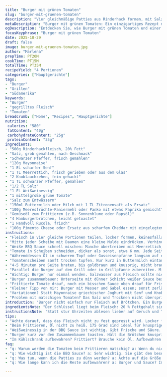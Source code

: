 ```yaml
---
title: "Burger mit grünen Tomaten"
slug: "burger-mit-gruenen-tomaten"
description: "Vier gleichmäßige Patties aus Rinderhack formen, mit Salz und Pfeffer würzen, kleiner Daumendruck in die Mitte. Alabama White BBQ Sauce herstellen aus Mayo, Senf, Meerrettich, Knoblauch, Pfeffer, Salz und Weißweinessig. Burger auf mittelhoher Hitze grillen bis sichtbare Saftstellen und Kruste. Für frittierte grüne Tomaten Tomaten in 6 mm dicke Scheiben schneiden, salzen, Wasser mit Küchenpapier abtupfen. Einweichbad aus Buttermilch und Panade, goldbraun in 175 Grad Öl braten. Zusammenbauen: Unterseite Brötchen dünn mit Sauce, Rucola, Patty, Pimento Cheese, frittierte Tomate, Sauce, Oberseite drauf. Ersatz für Pimento Cheese: scharfer Cheddar mit klein gehacktem eingelegtem Paprika, intensiver Geschmack. "
metaDescription: "Burger mit grünen Tomaten: Ein einzigartiges Rezept mit saftigen Patties und einer würzigen BBQ Sauce, perfekt für jeden Grillabend."
ogDescription: "Entdecken Sie, wie Burger mit grünen Tomaten und einer cremigen BBQ Sauce zu einem fantastischen Geschmackserlebnis werden."
focusKeyphrase: "Burger mit grünen Tomaten"
date: 2025-10-29
draft: false
image: burger-mit-gruenen-tomaten.jpg
author: "Marlena"
prepTime: PT20M
cookTime: PT15M
totalTime: PT35M
recipeYield: "4 Portionen"
categories: ["Hauptgerichte"]
tags:
- "Burger"
- "Grillen"
- "Südamerika"
keywords:
- "Burger"
- "gegrilltes Fleisch"
- "Tomaten"
breadcrumb: ["Home", "Recipes", "Hauptgerichte"]
nutrition: 
 calories: "580"
 fatContent: "40g"
 carbohydrateContent: "25g"
 proteinContent: "35g"
ingredients:
- "500g Rinderhackfleisch, 20% Fett"
- "Salz, grob gemahlen, nach Geschmack"
- "Schwarzer Pfeffer, frisch gemahlen"
- "120g Mayonnaise"
- "1 EL scharfer Senf"
- "1 TL Meerrettich, frisch gerieben oder aus dem Glas"
- "2 Knoblauchzehen, fein gehackt"
- "1 TL schwarzer Pfeffer, gemahlen"
- "1/2 TL Salz"
- "1 EL Weißweinessig"
- "1 mittelgroße grüne Tomate"
- "Salz zum Entwässern"
- "150ml Buttermilch oder Milch mit 1 TL Zitronensaft als Ersatz"
- "100g Meeresfrüchte-Paniermehl oder Panko mit etwas Paprika gemischt"
- "Gemüseöl zum Frittieren (z.B. Sonnenblume oder Rapsöl)"
- "4 Hamburgerbrötchen, leicht getoastet"
- "1 Handvoll Rucola, frisch"
- "100g Pimento Cheese oder Ersatz aus scharfem Cheddar mit eingelegtem Paprika fein gewürfelt"
instructions:
- "Fleisch in vier gleiche Portionen teilen, locker formen, keinesfalls zu fest drücken sonst wird der Burger zäh. Salzen und pfeffern, großzügig. Nicht zu früh würzen sonst zieht das Wasser heraus."
- "Mitte jeder Scheibe mit Daumen eine kleine Mulde eindrücken. Verhindert, dass sich der Patty beim Grillen aufwölbt; Hitze fährt gleichmäßig rein."
- "Weiße BBQ Sauce schnell mischen: Manche übertreiben mit Meerrettich, ich nehme weniger – gibt Schärfe aber keine Übermacht. Mayonnaise, Senf, Meerrettich, fein gehackter Knoblauch, Pfeffer, Salz, Essig mit Schneebesen gut vermengen, bis cremig. Kühl stellen, zieht dann etwas Aroma."
- "Tomate in Scheiben schneiden, dicker als sonst, etwa 6 mm. Jede Seite bestreuen, 10 Minuten auf Küchenpapier legen - zieht Wasser raus, sonst matschig beim Frittieren!"
- "Währenddessen Öl in schwerem Topf oder Gusseisenpfanne langsam auf etwa 175 Grad erhitzen. Öl muss leicht schimmern, aber nicht rauchen! Test: Holzstäbchen rein, kleine Bläschen steigen auf."
- "Tomatenscheiben sanft trocken tupfen. Nur kurz in Buttermilch eintauchen, dann ohne Verzögerung in Panade drücken, gut andrücken – panieren reicht nicht, sonst fällt alles ab beim Braten."
- "4-5 Minuten pro Seite braten, bis goldbraun und knusprig, nicht braun wie verbrannt! Pfanne nicht zu voll packen sonst sinkt Temperatur zu sehr, Tomaten werden fettig statt knusprig."
- "Parallel die Burger auf dem Grill oder in Grillpfanne zubereiten. Mittelhohe Hitze, nicht zu heiß, sonst außen schwarz innen roh. Patty sollte leicht rosa in der Mitte bleiben, Saft tritt an Oberfläche wie kleine Bläschen."
- "Wichtig: Burger nur einmal wenden. Salzwasser aus Fleisch sollte nicht zum Brennen führen; damit Fleisch saftig bleibt, nach Grillen 5 Minuten ruhen lassen. Tipp: Für Gruppen, Patties sofort nach Fertigstellung abdecken, halten so Wärme besser."
- "Burger zusammenbauen: Unterseite mit dünner Schicht weißer Sauce bestreichen, bunte Schärfe von Rucola drüber. Dann Patties. Darüber reichlich Pimento Cheese; Ersatz aus scharfem Cheddar mit klein geschnittenem eingelegtem Paprika rockt noch mehr als Original."
- "Frittierte Tomate drauf, noch ein bisschen Sauce oben drauf für Frische und Säure. Deckel drauf."
- "Kleiner Tipp von mir: Burger mit Messer und Gabel essen; sonst zerläuft der Pimento Cheese zu schnell, macht Brötchen schnell matschig. Hat was, leckerchaotisch."
- "Variationen? Statt Mayonnaise griechischer Joghurt mit Senf und Knoblauch als leichtere Sauce. Panade für Tomaten lässt sich variieren mit Maismehl plus Semmelbrösel – knuspriger und rustikaler."
- "Problem mit matschigen Tomaten? Das Salz und Trocknen nicht überspringen und Öltemperatur wirklich prüfen. Experimentierfreudige nehmen auch mal geräuchertes Paprikapulver in Panade für extra Kick."
introduction: "Burger nicht einfach nur Fleisch auf Brötchen. Ein Burger mit gebratenen grünen Tomaten haucht Frische und Textur ins Spiel, außerdem eine weiße BBQ Sauce, die scharf und cremig zugleich ist. Die kleinen Details – die Daumenmulde im Patty, das Entfernen überschüssiger Feuchtigkeit aus der Tomate – machen den Unterschied zwischen trockenen, ungleichmäßig gegarten Portionen und saftigen Burgern mit knuspriger Note. Pimento Cheese? Klar, reicht auch ein würziger Cheddar mit Paprika, den ich oft nehme. Experimentieren, nicht zu viel Zeit am Herd vergeuden, sondern auf sichtbare Zeichen und Geruch achten. Tipps aus eigener Erfahrung mit zu weichen oder zu dicken Patties, chaotischen Saucen und öligen Tomaten sind drin."
ingredientsNote: "Der Schlüssel liegt beim Fleisch: 20 % Fettgehalt sind optimal. Weniger macht den Burger trocken. Das Salzen nicht zu früh – sonst tritt Wasser aus und Patties bröseln auseinander. Die Tomate muss grün und noch fest sein, idealerweise bitter-aromatisch. Tipp: Buttermilch kann man durch Milch mit einem Spritzer Zitronensaft ersetzen, wenn nichts anderes da ist. Für die Panade grobes Panko oder Meeresfrüchte-Paniermehl verwenden, wirkt leicht und knusprig. Die weiße Sauce bringt Schärfe, die man mit frischem Meerrettich drosseln oder erhöhen kann. Rucola als Gegenpart ist essenziell, weil er Bitterkeit ins Spiel bringt. Pimento Cheese ist klassisch, ich tausche ihn gelegentlich gegen scharfen Cheddar mit Paprikawürfeln aus, gibt mehr Biss und Pep. "
instructionsNote: "Statt stur Uhrzeiten ablesen lieber auf Geruch und Textur achten. Fleisch sollte bei mittlerer Hitze brutzeln, die Oberfläche darf braun, nicht schwarz sein. Beim Frittieren auf Farbe achten, goldbraun ist das Ziel – du bekommst davon leichte Bläschen an der Rinde. Die Tomaten müssen durchgängig knusprig, aber innen noch feucht bleiben; das klappt nur, wenn vorher genügend Wasser rausgezogen wurde. Das Zusammensetzen der Burger erfordert Timing – Patty sollte warm bleiben, Sauce oder Käse darf nicht zu flüssig sein, sonst wird das Brötchen matschig. Kleiner Trick: Brötchen vor dem Zusammenbauen kurz toasten, sorgt für Knusprigkeit und weniger Feuchtigkeit. Abschließend: Burger kräftig drücken vor dem Essen, sonst verteilt sich die Hitze und Textur nicht richtig, und alles fällt leicht auseinander."
tips:
- "Achte darauf, dass das Fleisch nicht zu fest gepresst wird. Locker formen ist das Ziel. Zu fest gedrückt? Zäh wird der Burger. Und nicht zu früh salzen. Das sorgt für trocke Patties. Nach dem Würzen erst die Daumenmulde machen. Das verhindert das Aufwölben beim Grillen."
- "Beim Frittieren, Öl nicht zu heiß. 175 Grad sind ideal für knusprige Tomaten. Aber kein Rauch im Öl! Holzstäbchen reintunken und Bläschen warten. Das zeigt dir, dass es bereit ist. Tomatenscheiben vorher gut abtrocknen. Matschige Tomaten sind nicht das Ziel."
- "Weißweinessig in der BBQ Sauce ist wichtig. Gibt Frische und Säure. Anpassen? Ein Spritzer Limette geht auch. Achte darauf, dass die Sauce nicht zu flüssig ist. Immer gut umrühren. Kühle sie etwas. Das Aroma zieht dann mehr ein."
- "Burger kurz vor dem Zusammenbauen toasten. Hält die Brötchen knusprig. Wenn Brötchen matschig werden, hast du nicht aufgepasst. Und immer mal wieder probieren mit verschiedenen Käsesorten. Cheddar macht da einen guten Job. Manchmal Pfefferoni dazu geben."
- "Im Kühlschrank aufbewahren? Frittiert? Brauche kein Öl. Aufbewahren in einem luftdichten Behälter. Darauf achten, dass alles trocken ist. Selbst gemachte Sauce hält nicht ewig. Mach sie frisch und benutze schnell. Wer Maggi hat, kann das als Geschmacksstoff nehmen."
faq:
- "q: Warum werden die Tomaten beim Frittieren matschig? a: Wenn du nicht genug Wasser abtropfen lässt, matschig werden sie. Salz vorher anwenden. Das zieht Wasser raus. Wichtig während dem Frittieren direkt nach dem Abtrocknen."
- "q: Wie wichtig ist die BBQ Sauce? a: Sehr wichtig. Sie gibt den besonderen Geschmack. Alternativen? Joghurt! Leicht mit Senf und Knoblauch vermengen. Aber probiere es zuerst in kleinen Mengen."
- "q: Was tun, wenn die Patties zu dünn werden? a: Achte auf die Größe beim Formen. Wenn du sie zu fest drückst, verlieren sie an Textur. Klappt nicht immer. Lass sie ruhig, dann sind sie saftig."
- "q: Wie lange kann ich die Reste aufbewahren? a: Burger und Sauce? Im Kühlschrank 2-3 Tage. Reste vom Burger – in Folie einwickeln. Sauce besser frisch zubereiten. Haltbarkeit hat ihre Grenzen."

---
```

